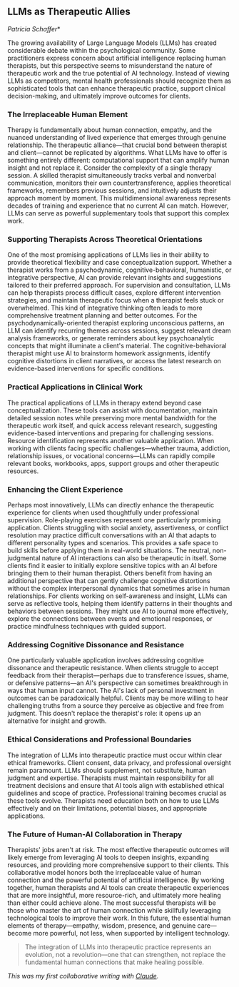 ## LLMs as Therapeutic Allies

*Patricia Schaffer**

The growing availability of Large Language Models (LLMs) has created considerable debate within the psychological community. Some practitioners express concern about artificial intelligence replacing human therapists, but this perspective seems to misunderstand the nature of therapeutic work and the true potential of AI technology. Instead of viewing LLMs as competitors, mental health professionals should recognize them as sophisticated tools that can enhance therapeutic practice, support clinical decision-making, and ultimately improve outcomes for clients.

### The Irreplaceable Human Element

Therapy is fundamentally about human connection, empathy, and the nuanced understanding of lived experience that emerges through genuine relationship. The therapeutic alliance—that crucial bond between therapist and client—cannot be replicated by algorithms. What LLMs have to offer is something entirely different: computational support that can amplify human insight and not replace it.
Consider the complexity of a single therapy session. A skilled therapist simultaneously tracks verbal and nonverbal communication, monitors their own countertransference, applies theoretical frameworks, remembers previous sessions, and intuitively adjusts their approach moment by moment. This multidimensional awareness represents decades of training and experience that no current AI can match. However, LLMs can serve as powerful supplementary tools that support this complex work.

### Supporting Therapists Across Theoretical Orientations

One of the most promising applications of LLMs lies in their ability to provide theoretical flexibility and case conceptualization support. Whether a therapist works from a psychodynamic, cognitive-behavioral, humanistic, or integrative perspective, AI can provide relevant insights and suggestions tailored to their preferred approach. For supervision and consultation, LLMs can help therapists process difficult cases, explore different intervention strategies, and maintain therapeutic focus when a therapist feels stuck or overwhelmed. This kind of integrative thinking often leads to more comprehensive treatment planning and better outcomes.
For the psychodynamically-oriented therapist exploring unconscious patterns, an LLM can identify recurring themes across sessions, suggest relevant dream analysis frameworks, or generate reminders about key psychoanalytic concepts that might illuminate a client's material. The cognitive-behavioral therapist might use AI to brainstorm homework assignments, identify cognitive distortions in client narratives, or access the latest research on evidence-based interventions for specific conditions.

### Practical Applications in Clinical Work

The practical applications of LLMs in therapy extend beyond case conceptualization. These tools can assist with documentation, maintain detailed session notes while preserving more mental bandwidth for the therapeutic work itself, and quick access relevant research, suggesting evidence-based interventions and preparing for challenging sessions.
Resource identification represents another valuable application. When working with clients facing specific challenges—whether trauma, addiction, relationship issues, or vocational concerns—LLMs can rapidly compile relevant books, workbooks, apps, support groups and other therapeutic resources. 

### Enhancing the Client Experience

Perhaps most innovatively, LLMs can directly enhance the therapeutic experience for clients when used thoughtfully under professional supervision. Role-playing exercises represent one particularly promising application. Clients struggling with social anxiety, assertiveness, or conflict resolution may practice difficult conversations with an AI that adapts to different personality types and scenarios. This provides a safe space to build skills before applying them in real-world situations.
The neutral, non-judgmental nature of AI interactions can also be therapeutic in itself. Some clients find it easier to initially explore sensitive topics with an AI before bringing them to their human therapist. Others benefit from having an additional perspective that can gently challenge cognitive distortions without the complex interpersonal dynamics that sometimes arise in human relationships.
For clients working on self-awareness and insight, LLMs can serve as reflective tools, helping them identify patterns in their thoughts and behaviors between sessions. They might use AI to journal more effectively, explore the connections between events and emotional responses, or practice mindfulness techniques with guided support.

### Addressing Cognitive Dissonance and Resistance

One particularly valuable application involves addressing cognitive dissonance and therapeutic resistance. When clients struggle to accept feedback from their therapist—perhaps due to transference issues, shame, or defensive patterns—an AI's perspective can sometimes breakthrough in ways that human input cannot.
The AI's lack of personal investment in outcomes can be paradoxically helpful. Clients may be more willing to hear challenging truths from a source they perceive as objective and free from judgment. This doesn't replace the therapist's role: it opens up an alternative for insight and growth.

### Ethical Considerations and Professional Boundaries

The integration of LLMs into therapeutic practice must occur within clear ethical frameworks. Client consent, data privacy, and professional oversight remain paramount. LLMs should supplement, not substitute, human judgment and expertise. Therapists must maintain responsibility for all treatment decisions and ensure that AI tools align with established ethical guidelines and scope of practice. Professional training becomes crucial as these tools evolve. Therapists need education both on how to use LLMs effectively and on their limitations, potential biases, and appropriate applications. 

### The Future of Human-AI Collaboration in Therapy

Therapists' jobs aren't at risk. The most effective therapeutic outcomes will likely emerge from leveraging AI tools to deepen  insights, expanding resources, and providing more comprehensive support to their clients. This collaborative model honors both the irreplaceable value of human connection and the powerful potential of artificial intelligence. By working together, human therapists and AI tools can create therapeutic experiences that are more insightful, more resource-rich, and ultimately more healing than either could achieve alone.
The most successful therapists will be those who master the art of human connection while skillfully leveraging technological tools to improve their work. In this future, the essential human elements of therapy—empathy, wisdom, presence, and genuine care—become more powerful, not less, when supported by intelligent technology.

>The integration of LLMs into therapeutic practice represents an evolution, not a revolution—one that can strengthen, not replace the fundamental human connections that make healing possible.

*This was my first collaborative writing with [Claude](https://github.com/anthropics/).*
